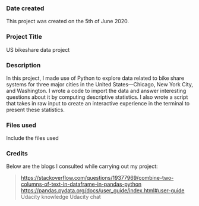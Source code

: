 ### Date created
This project was created on the 5th of June 2020.

### Project Title
US bikeshare data project

### Description
In this project, I made use of Python to explore data related to bike share systems for three major cities in the United States—Chicago, New York City, and Washington. I wrote a code to import the data and answer interesting questions about it by computing descriptive statistics. I also wrote a script that takes in raw input to create an interactive experience in the terminal to present these statistics.

### Files used
Include the files used

### Credits
Below are the blogs I consulted while carrying out my project:

> https://stackoverflow.com/questions/19377969/combine-two-columns-of-text-in-dataframe-in-pandas-python
> https://pandas.pydata.org/docs/user_guide/index.html#user-guide
> Udacity knowledge
> Udacity chat

